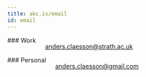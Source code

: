 ```yaml
---
title: akc.is/email
id: email
---
```


<div class="five columns alpha">
### Work

[anders.claesson@strath.ac.uk](mailto:anders.claesson@strath.ac.uk)

</div>
<div class="five columns omega">
### Personal

[anders.claesson@gmail.com](mailto:anders.claesson@gmail.com)

</div>
